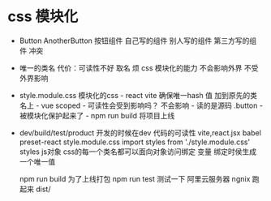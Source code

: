 # css 模块化
- Button AnotherButton 按钮组件
     自己写的组件
     别人写的组件
     第三方写的组件
     冲突
- 唯一的类名  代价：可读性不好
      取名 烦
      css 模块化的能力
      不会影响外界
      不受外界影响
- style.module.css 模块化的css
      - react vite
          确保唯一hash 值  加到原先的类名上
      - vue scoped
      - 可读性会受到影响吗？
         不会影响
         - 读的是源码 .button
         - 被模块化保护起来了
         - npm run build 将项目上线
- dev/build/test/product
    开发的时候在dev 代码的可读性
    vite,react.jsx babel preset-react
    style.module.css
    import styles from './style.module.css'
    styles  js对象 css的每一个类名都可以面向对象访问绑定
    变量 绑定时侯生成一个唯一值

    npm run build 为了上线打包
    npm run test 测试一下
    阿里云服务器 ngnix 跑起来 dist/